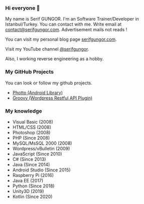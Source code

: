### Hi everyone 👋
My name is Serif GUNGOR. I'm an Software Trainer/Developer in Istanbul/Turkey. You can contact with me. Write email at <a href="mailto:contact@serifgungor.com">contact@serifgungor.com</a>. Advertisement mails not reads !

You can visit my personal blog page <a href="https://serifgungor.com">serifgungor.com</a>.

Visit my YouTube channel <a href="https://youtube.com/user/serifgungor">@serifgungor</a>.

Also, I working reverse engineering as a hobby. 

### My GitHub Projects
You can look or follow my github projects.
- <a href="https://github.com/gungoronline/Photto">Photto (Android Library)</a>
- <a href="https://github.com/gungoronline/Groovy">Groovy (Wordpress Restful API Plugin)</a>

### My knowledge

- Visual Basic (2008)
- HTML/CSS (2008)
- Photoshop (2008)
- PHP (Since 2008)
- MySQL/MsSQL 2000 (2008)
- Wordpress/vBulletin (2009)
- JavaScript (Since 2010)
- C# (Since 2013)
- Java  (Since 2014)
- Android Studio (Since 2015)
- Raspberry Pi (2016)
- Java EE (2017)
- Python (Since 2018)
- Unity3D (2019)
- Kotlin (Since 2020)

<!--
**serifgungor/serifgungor** is a ✨ _special_ ✨ repository because its `README.md` (this file) appears on your GitHub profile.

Here are some ideas to get you started:

- 🔭 I’m currently working on ...
- 🌱 I’m currently learning ...
- 👯 I’m looking to collaborate on ...
- 🤔 I’m looking for help with ...
- 💬 Ask me about ...
- 📫 How to reach me: ...
- 😄 Pronouns: ...
- ⚡ Fun fact: ...
-->
